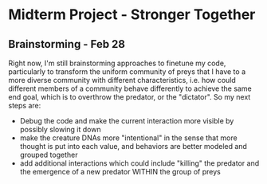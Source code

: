 # Midterm Project - Stronger Together
## Brainstorming - Feb 28
Right now, I'm still brainstorming approaches to finetune my code, particularly to transform the uniform community of preys that I have to a more diverse community with different characteristics, i.e. how could different members of a community behave differently to achieve the same end goal, which is to overthrow the predator, or the "dictator".
So my next steps are:
- Debug the code and make the current interaction more visible by possibly slowing it down
- make the creature DNAs more "intentional" in the sense that more thought is put into each value, and behaviors are better modeled and grouped together
- add additional interactions which could include "killing" the predator and the emergence of a new predator WITHIN the group of preys
